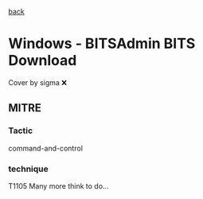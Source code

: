 [back](../index.md)
# Windows - BITSAdmin BITS Download
Cover by sigma :x: 
## MITRE
### Tactic
command-and-control
### technique
T1105
Many more think to do...